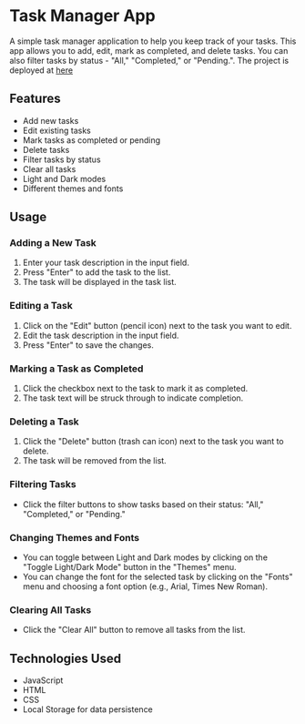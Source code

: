 # Task Manager App

A simple task manager application to help you keep track of your tasks. This app allows you to add, edit, mark as completed, and delete tasks. You can also filter tasks by status - "All," "Completed," or "Pending.". The project is deployed at [here](https://todolistpr.netlify.app)

## Features

- Add new tasks
- Edit existing tasks
- Mark tasks as completed or pending
- Delete tasks
- Filter tasks by status
- Clear all tasks
- Light and Dark modes
- Different themes and fonts

## Usage

### Adding a New Task

1. Enter your task description in the input field.
2. Press "Enter" to add the task to the list.
3. The task will be displayed in the task list.

### Editing a Task

1. Click on the "Edit" button (pencil icon) next to the task you want to edit.
2. Edit the task description in the input field.
3. Press "Enter" to save the changes.

### Marking a Task as Completed

1. Click the checkbox next to the task to mark it as completed.
2. The task text will be struck through to indicate completion.

### Deleting a Task

1. Click the "Delete" button (trash can icon) next to the task you want to delete.
2. The task will be removed from the list.

### Filtering Tasks

- Click the filter buttons to show tasks based on their status: "All," "Completed," or "Pending."

### Changing Themes and Fonts

- You can toggle between Light and Dark modes by clicking on the "Toggle Light/Dark Mode" button in the "Themes" menu.
- You can change the font for the selected task by clicking on the "Fonts" menu and choosing a font option (e.g., Arial, Times New Roman).

### Clearing All Tasks

- Click the "Clear All" button to remove all tasks from the list.

## Technologies Used

- JavaScript
- HTML
- CSS
- Local Storage for data persistence
